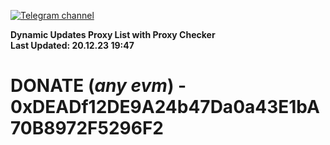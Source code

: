 [![Telegram channel](https://img.shields.io/endpoint?url=https://runkit.io/damiankrawczyk/telegram-badge/branches/master?url=https://t.me/n4z4v0d)](https://t.me/n4z4v0d) 

**Dynamic Updates Proxy List with Proxy Checker**  
**Last Updated: 20.12.23 19:47**

# DONATE (_any evm_) - 0xDEADf12DE9A24b47Da0a43E1bA70B8972F5296F2
